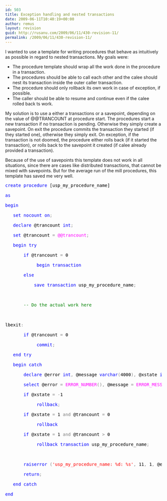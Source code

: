 ```yaml
---
id: 503
title: Exception handling and nested transactions
date: 2009-06-11T10:40:19+00:00
author: remus
layout: revision
guid: http://rusanu.com/2009/06/11/430-revision-11/
permalink: /2009/06/11/430-revision-11/
---
```

I wanted to use a template for writing procedures that behave as intuitively as possible in regard to nested transactions. My goals were:

  * The procedure template should wrap all the work done in the procedure in a transaction.
  * The procedures should be able to call each other and the calee should nest its transaction inside the outer caller transaction.
  * The procedure should only rollback its own work in case of exception, if possible.
  * The caller should be able to resume and continue even if the calee rolled back ts work.

My solution is to use a either a transactions or a savepoint, depending on the value of @@TRANCOUNT at procedure start. The procedures start a new transaction if no transaction is pending. Otherwise they simply create a savepoint. On exit the procedure commits the transaction they started (if they started one), otherwise they simply exit. On exception, if the transaction is not doomed, the procedure either rolls back (if it started the transaction), or rolls back to the savepoint it created (if calee already provided a transaction).

Because of the use of savepoints this template does not work in all situations, since there are cases like distributed transactions, that cannot be mixed with savepoints. But for the average run of the mill procedures, this template has saved me very well.

<pre><span style="color: Black"></span><span style="color:Blue">create</span><span style="color:Black">&nbsp;</span><span style="color:Blue">procedure</span><span style="color:Black">&nbsp;[usp_my_procedure_name]<br />
</span><span style="color:Blue">as<br />
begin<br />
</span><span style="color:Black">	</span><span style="color:Blue">set</span><span style="color:Black">&nbsp;</span><span style="color:Blue">nocount</span><span style="color:Black">&nbsp;</span><span style="color:Blue">on</span><span style="color:Gray">;<br />
</span><span style="color:Black">	</span><span style="color:Blue">declare</span><span style="color:Black">&nbsp;@trancount&nbsp;</span><span style="color:Blue">int</span><span style="color:Gray">;<br />
</span><span style="color:Black">	</span><span style="color:Blue">set</span><span style="color:Black">&nbsp;@trancount&nbsp;</span><span style="color:Gray">=</span><span style="color:Black">&nbsp;</span><span style="color:Fuchsia">@@trancount</span><span style="color:Gray">;<br />
</span><span style="color:Black">	</span><span style="color:Blue">begin</span><span style="color:Black">&nbsp;</span><span style="color:Blue">try<br />
</span><span style="color:Black">		</span><span style="color:Blue">if</span><span style="color:Black">&nbsp;@trancount&nbsp;</span><span style="color:Gray">=</span><span style="color:Black">&nbsp;0<br />
			</span><span style="color:Blue">begin</span><span style="color:Black">&nbsp;</span><span style="color:Blue">transaction<br />
</span><span style="color:Black">		</span><span style="color:Blue">else<br />
</span><span style="color:Black">			</span><span style="color:Blue">save</span><span style="color:Black">&nbsp;</span><span style="color:Blue">transaction</span><span style="color:Black">&nbsp;usp_my_procedure_name</span><span style="color:Gray">;<br />
<br />
</span><span style="color:Black">		</span><span style="color:Green">--&nbsp;Do&nbsp;the&nbsp;actual&nbsp;work&nbsp;here<br />
</span><span style="color:Black">	<br />
lbexit</span><span style="color:Gray">:<br />
</span><span style="color:Black">		</span><span style="color:Blue">if</span><span style="color:Black">&nbsp;@trancount&nbsp;</span><span style="color:Gray">=</span><span style="color:Black">&nbsp;0	<br />
			</span><span style="color:Blue">commit</span><span style="color:Gray">;<br />
</span><span style="color:Black">	</span><span style="color:Blue">end</span><span style="color:Black">&nbsp;</span><span style="color:Blue">try<br />
</span><span style="color:Black">	</span><span style="color:Blue">begin</span><span style="color:Black">&nbsp;</span><span style="color:Blue">catch<br />
</span><span style="color:Black">		</span><span style="color:Blue">declare</span><span style="color:Black">&nbsp;@error&nbsp;</span><span style="color:Blue">int</span><span style="color:Gray">,</span><span style="color:Black">&nbsp;@message&nbsp;</span><span style="color:Blue">varchar</span><span style="color:Gray">(</span><span style="color:Black">4000</span><span style="color:Gray">),</span><span style="color:Black">&nbsp;@xstate&nbsp;</span><span style="color:Blue">int</span><span style="color:Gray">;<br />
</span><span style="color:Black">		</span><span style="color:Blue">select</span><span style="color:Black">&nbsp;@error&nbsp;</span><span style="color:Gray">=</span><span style="color:Black">&nbsp;</span><span style="color:Fuchsia">ERROR_NUMBER</span><span style="color:Gray">(),</span><span style="color:Black">&nbsp;@message&nbsp;</span><span style="color:Gray">=</span><span style="color:Black">&nbsp;</span><span style="color:Fuchsia">ERROR_MESSAGE</span><span style="color:Gray">(),</span><span style="color:Black">&nbsp;@xstate&nbsp;</span><span style="color:Gray">=</span><span style="color:Black">&nbsp;</span><span style="color:Fuchsia">XACT_STATE</span><span style="color:Gray">();<br />
</span><span style="color:Black">		</span><span style="color:Blue">if</span><span style="color:Black">&nbsp;@xstate&nbsp;</span><span style="color:Gray">=</span><span style="color:Black">&nbsp;</span><span style="color:Gray">-</span><span style="color:Black">1<br />
			</span><span style="color:Blue">rollback</span><span style="color:Gray">;<br />
</span><span style="color:Black">		</span><span style="color:Blue">if</span><span style="color:Black">&nbsp;@xstate&nbsp;</span><span style="color:Gray">=</span><span style="color:Black">&nbsp;1&nbsp;</span><span style="color:Gray">and</span><span style="color:Black">&nbsp;@trancount&nbsp;</span><span style="color:Gray">=</span><span style="color:Black">&nbsp;0<br />
			</span><span style="color:Blue">rollback<br />
</span><span style="color:Black">		</span><span style="color:Blue">if</span><span style="color:Black">&nbsp;@xstate&nbsp;</span><span style="color:Gray">=</span><span style="color:Black">&nbsp;1&nbsp;</span><span style="color:Gray">and</span><span style="color:Black">&nbsp;@trancount&nbsp;</span><span style="color:Gray">&gt;</span><span style="color:Black">&nbsp;0<br />
			</span><span style="color:Blue">rollback</span><span style="color:Black">&nbsp;</span><span style="color:Blue">transaction</span><span style="color:Black">&nbsp;usp_my_procedure_name</span><span style="color:Gray">;<br />
<br />
</span><span style="color:Black">		</span><span style="color:Blue">raiserror</span><span style="color:Black">&nbsp;</span><span style="color:Gray">(</span><span style="color:Red">'usp_my_procedure_name:&nbsp;%d:&nbsp;%s'</span><span style="color:Gray">,</span><span style="color:Black">&nbsp;11</span><span style="color:Gray">,</span><span style="color:Black">&nbsp;1</span><span style="color:Gray">,</span><span style="color:Black">&nbsp;@error</span><span style="color:Gray">,</span><span style="color:Black">&nbsp;@message</span><span style="color:Gray">)</span><span style="color:Black">&nbsp;</span><span style="color:Gray">;<br />
</span><span style="color:Black">		</span><span style="color:Blue">return</span><span style="color:Gray">;<br />
</span><span style="color:Black">	</span><span style="color:Blue">end</span><span style="color:Black">&nbsp;</span><span style="color:Blue">catch</span><span style="color:Black">	<br />
</span><span style="color:Blue">end</span>
</pre>